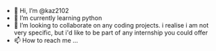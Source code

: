 - 👋 Hi, I’m @kaz2102
- 🌱 I’m currently learning python 
- 💞️ I’m looking to collaborate on any coding projects. i realise i am not very specific, but i'd like to be part of any internship you could offer 
- 📫 How to reach me ...

<!---
kaz2102/kaz2102 is a ✨ special ✨ repository because its `README.md` (this file) appears on your GitHub profile.
You can click the Preview link to take a look at your changes.
--->
